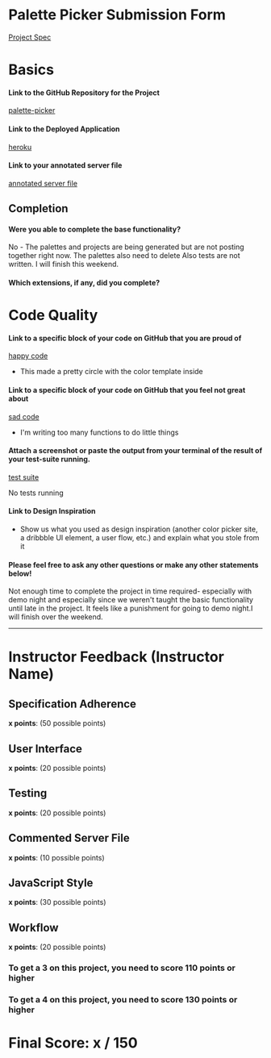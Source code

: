 # Palette Picker Submission Form

[Project Spec](http://frontend.turing.io/projects/palette-picker.html)

# Basics

#### Link to the GitHub Repository for the Project
[palette-picker](https://github.com/mariastlouis/palette-picker)

#### Link to the Deployed Application
[heroku](https://palette-picker-sanchez.herokuapp.com/)

#### Link to your annotated server file
[annotated server file](https://github.com/mariastlouis/palette-picker/blob/master/server.js)

## Completion

#### Were you able to complete the base functionality?

No - The palettes and projects are being generated but are not posting together right now. The palettes also need to delete
Also tests are not written. I will finish this weekend. 

#### Which extensions, if any, did you complete?

# Code Quality

#### Link to a specific block of your code on GitHub that you are proud of
[happy code](https://github.com/mariastlouis/palette-picker/blob/d55c7e2b1bc7298aac8ab3ff5581f72eb6d8a453/public/js/scripts.js#L11)

* This made a pretty circle with the color template inside

#### Link to a specific block of your code on GitHub that you feel not great about
[sad code](https://github.com/mariastlouis/palette-picker/blob/d55c7e2b1bc7298aac8ab3ff5581f72eb6d8a453/public/js/scripts.js#L136)

* I'm writing too many functions to do little things

#### Attach a screenshot or paste the output from your terminal of the result of your test-suite running.

[test suite]()

No tests running

#### Link to Design Inspiration

* Show us what you used as design inspiration (another color picker site, a dribbble UI element, a user flow, etc.) and explain what you stole from it

#### Please feel free to ask any other questions or make any other statements below!

Not enough time to complete the project in time required- especially with demo night and especially since we weren't taught the basic functionality until late in the project. It feels like a punishment for going to demo night.I will finish over the weekend. 

-----


# Instructor Feedback (Instructor Name)

## Specification Adherence

**x points**: (50 possible points)

## User Interface

**x points**: (20 possible points)

## Testing

**x points**: (20 possible points)

## Commented Server File

**x points**: (10 possible points)

## JavaScript Style

**x points**: (30 possible points)

## Workflow

**x points**: (20 possible points)


### To get a 3 on this project, you need to score 110 points or higher
### To get a 4 on this project, you need to score 130 points or higher

# Final Score: x / 150
